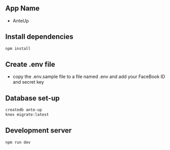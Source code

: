 ## App Name 

* AnteUp

## Install dependencies 

```sh
npm install
```

## Create .env file

* copy the .env.sample file to a file named .env and add your FaceBook ID and secret key

## Database set-up

```sh
createdb ante-up
knex migrate:latest
```

## Development server

```sh
npm run dev
```
